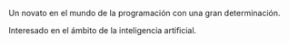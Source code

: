 Un novato en el mundo de la programación con una gran determinación.

Interesado en el ámbito de la inteligencia artificial.

<!---
Jesari-LR/Jesari-LR is a ✨ special ✨ repository because its `README.md` (this file) appears on your GitHub profile.
You can click the Preview link to take a look at your changes.
--->
